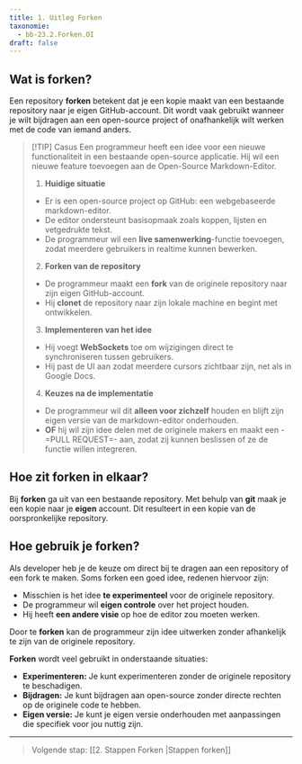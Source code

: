 ```yaml
---
title: 1. Uitleg Forken
taxonomie:
  - bb-23.2.Forken.OI
draft: false
---
```


## Wat is forken?
Een repository **forken** betekent dat je een kopie maakt van een bestaande repository naar je eigen GitHub-account. Dit wordt vaak gebruikt wanneer je wilt bijdragen aan een open-source project of onafhankelijk wilt werken met de code van iemand anders.

> [!TIP] Casus
> Een programmeur heeft een idee voor een nieuwe functionaliteit in een bestaande open-source applicatie. Hij wil een nieuwe feature toevoegen aan de Open-Source Markdown-Editor.
>  
> 1. **Huidige situatie**  
>   - Er is een open-source project op GitHub: een webgebaseerde markdown-editor.  
>   - De editor ondersteunt basisopmaak zoals koppen, lijsten en vetgedrukte tekst.  
>   - De programmeur wil een **live samenwerking**-functie toevoegen, zodat meerdere gebruikers in realtime kunnen bewerken.  
>
> 2. **Forken van de repository**  
>   - De programmeur maakt een **fork** van de originele repository naar zijn eigen GitHub-account.  
>   - Hij **clonet** de repository naar zijn lokale machine en begint met ontwikkelen.  
>
> 3. **Implementeren van het idee**  
>   - Hij voegt **WebSockets** toe om wijzigingen direct te synchroniseren tussen gebruikers.  
>   - Hij past de UI aan zodat meerdere cursors zichtbaar zijn, net als in Google Docs.  
>
>4. **Keuzes na de implementatie**  
>   - De programmeur wil dit **alleen voor zichzelf** houden en blijft zijn eigen versie van de markdown-editor onderhouden.  
>   - **OF** hij wil zijn idee delen met de originele makers en maakt een -=PULL REQUEST=- aan, zodat zij kunnen beslissen of ze de functie willen integreren.  

## Hoe zit forken in elkaar?
Bij **forken** ga uit van een bestaande repository. Met behulp van **git** maak je een kopie naar je **eigen** account. Dit resulteert in een kopie van de oorspronkelijke repository.

## Hoe gebruik je forken?
Als developer heb je de keuze om direct bij te dragen aan een repository of een fork te maken. Soms forken een goed idee, redenen hiervoor zijn:
- Misschien is het idee **te experimenteel** voor de originele repository.  
- De programmeur wil **eigen controle** over het project houden.  
- Hij heeft **een andere visie** op hoe de editor zou moeten werken.  

Door te **forken** kan de programmeur zijn idee uitwerken zonder afhankelijk te zijn van de originele repository. 

**Forken** wordt veel gebruikt in onderstaande situaties:
- **Experimenteren:** Je kunt experimenteren zonder de originele repository te beschadigen.  
- **Bijdragen:** Je kunt bijdragen aan open-source zonder directe rechten op de originele code te hebben.  
- **Eigen versie:** Je kunt je eigen versie onderhouden met aanpassingen die specifiek voor jou nuttig zijn.  

---

> Volgende stap: [[2. Stappen Forken |Stappen forken]]
